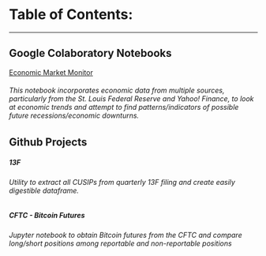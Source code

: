 # Table of Contents:
-----------------

## Google Colaboratory Notebooks
[Economic Market Monitor](https://colab.research.google.com/drive/1PUR9nESFKTJ6fuzZSdnxPh7a8i5LmSPM)
###### This notebook incorporates economic data from multiple sources, particularly from the St. Louis Federal Reserve and Yahoo! Finance, to look at economic trends and attempt to find patterns/indicators of possible future recessions/economic downturns.

## Github Projects
##### 13F
###### Utility to extract all CUSIPs from quarterly 13F filing and create easily digestible dataframe.
##### CFTC - Bitcoin Futures
###### Jupyter notebook to obtain Bitcoin futures from the CFTC and compare long/short positions among reportable and non-reportable positions


